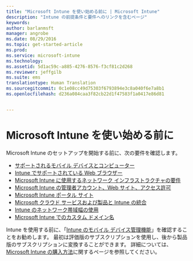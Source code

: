 ```yaml
---
title: "Microsoft Intune を使い始める前に | Microsoft Intune"
description: "Intune の前提条件と要件へのリンクを含むページ"
keywords: 
author: barlanmsft
manager: angrobe
ms.date: 08/29/2016
ms.topic: get-started-article
ms.prod: 
ms.service: microsoft-intune
ms.technology: 
ms.assetid: 5d1ac59c-a885-4276-8576-f3cf81c2d268
ms.reviewer: jeffgilb
ms.suite: ems
translationtype: Human Translation
ms.sourcegitcommit: 0c1e08cc49d75303f6793894e3c8a040f6e7a8b1
ms.openlocfilehash: d236a084caa3f82cb22d1f47583f1a0417e86d81


---
```


# Microsoft Intune を使い始める前に

Microsoft Intune のセットアップを開始する前に、次の要件を確認します。

- [サポートされるモバイル デバイスとコンピューター](supported-mobile-devices-and-computers.md)
- [Intune でサポートされている Web ブラウザー](supported-web-browsers.md)
- [Microsoft Intune に使用するネットワーク インフラストラクチャの要件](network-infrastructure-requirements-for-microsoft-intune.md)
- [Microsoft Intune の管理者アカウント、Web サイト、アクセス許可](administrative-accounts-websites-perms.md)
- [Microsoft Intune ポータル サイト](microsoft-intune-company-portal.md)
- [Microsoft クラウド サービスおよび製品と Intune の統合](integration-with-cloud-services.md)
- [Intune のネットワーク帯域幅の使用](network-bandwidth-use.md)
- [Microsoft Intune でのカスタム ドメイン名](domain-names-for-microsoft-intune.md)


Intune を使用する前に、「[Intune のモバイル デバイス管理機能](/intune/get-started/mobile-device-management-capabilities-in-microsoft-intune)」を確認することをお勧めします。 最初は評価版のサブスクリプションを使用し、後から製品版のサブスクリプションに変換することができます。 詳細については、[Microsoft Intune の購入方法](http://www.microsoft.com/en-us/server-cloud/products/microsoft-intune/Purchasing.aspx)に関するページを参照してください。



<!--HONumber=Aug16_HO5-->


